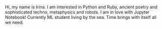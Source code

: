 Hi, my name is Irina. I am interested in Python and Ruby, ancient poetry and sophisticated techno, metaphysics and robots. I am in love with Jupyter Notebook!
Currently ML student living by the sea. Time brings with itself all we need.
